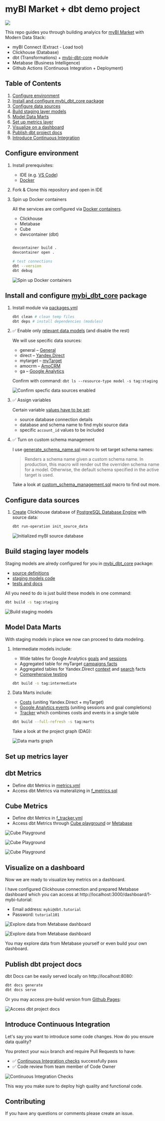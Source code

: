 # myBI Market + dbt demo project

![](https://habrastorage.org/webt/l-/1r/pq/l-1rpqoplxi-503grfeyyglux8g.jpeg)

This repo guides you through building analyics for [myBI Market](https://market.mybi.ru/) with Modern Data Stack:

- myBI Connect (Extract - Load tool)
- Clickhouse (Database)
- dbt (Transformations) + [mybi-dbt-core](https://github.com/kzzzr/mybi-dbt-core) module
- Metabase (Business Intelligence)
- Github Actions (Continuous Integration + Deployment)

## Table of Contents

1. [Configure environment](#configure-environment)
1. [Install and configure mybi_dbt_core package](#install-and-configure-mybi_dbt_core-package)
1. [Configure data sources](#configure-data-sources)
1. [Build staging layer models](#build-staging-layer-models)
1. [Model Data Marts](#model-data-marts)
1. [Set up metrics layer](#set-up-metrics-layer)
1. [Visualize on a dashboard](#visualize-on-a-dashboard)
1. [Publish dbt project docs](#publish-dbt-project-docs)
1. [Introduce Continuous Integration](#introduce-continuous-integration)

## Configure environment

1. Install prerequisites:
    - IDE (e.g. [VS Code](https://code.visualstudio.com/docs/setup/setup-overview))
    - [Docker](https://docs.docker.com/engine/install/)

2. Fork & Clone this repository and open in IDE

3. Spin up Docker containers

    All the services are configured via [Docker containers](./docker-compose.yml).

    - Clickhouse
    - Metabase
    - Cube
    - dwvcontainer (dbt)

    ```bash
  
    devcontainer build .
    devcontainer open .

    # test connections
    dbt --version
    dbt debug
    ```

    ![Spin up Docker containers](./docs/1_docker_containers.gif)

## Install and configure [mybi_dbt_core](https://github.com/kzzzr/mybi-dbt-core) package

1. Install module via [packages.yml](./packages.yml)

    ```bash
    dbt clean # clean temp files
    dbt deps # install dependencies (modules)
    ```

2. ✅ Enable only [relevant data models](./dbt_project.yml#L7-L20) (and disable the rest)

    We will use specific data sources:

    * general – [General]()
    * direct – [Yandex.Direct](https://docs.mybi.ru/yandeks-direkt-struktura-bazovoy-vygruzki/)
    * mytarget – [myTarget](https://docs.mybi.ru/mytarget-struktura-bazovoy-vygruzki/)
    * amocrm – [AmoCRM](https://docs.mybi.ru/amocrm-struktura-bazovoy-vygruzki/)
    * ga – [Google Analytics](https://docs.mybi.ru/google-analytics-struktura-bazovoy-vygruzki/)

    Confirm with command: `dbt ls --resource-type model -s tag:staging`

    ![Confirm specfic data sources enabled](./docs/2_enable_specific_data_sources.gif)

3. ✅ Assign variables

    Certain variable [values have to be set](./dbt_project.yml#L28-L46):
    - source database connection details
    - database and schema name to find mybi source data
    - specific `account_id` values to be included

4. ✅ Turn on custom schema management
    
    I use [generate_schema_name.sql](./macros/generate_schema_name.sql) macro to set target schema names:

    > Renders a schema name given a custom schema name. In production, this macro
    > will render out the overriden schema name for a model. Otherwise, the default
    > schema specified in the active target is used.

    Take a look at [custom_schema_management.sql](https://github.com/kzzzr/mybi-dbt-core/blob/main/macros/custom_schema_management.sql) macro to find out more.
    
## Configure data sources

1. [Create](./macros/init_source_data.sql) Clickhouse database of [PostgreSQL Database Engine](https://clickhouse.com/docs/en/engines/database-engines/postgresql/) with source data:
    
    ```bash
    dbt run-operation init_source_data
    ```

    ![Initialized myBI source database](./docs/3_init_source_data.gif)

## Build staging layer models

Staging models are alredy configured for you in [mybi_dbt_core](https://github.com/kzzzr/mybi-dbt-core) package:
- [source definitions](https://github.com/kzzzr/mybi-dbt-core/blob/main/models/sources/sources.yml)
- [staging models code](https://github.com/kzzzr/mybi-dbt-core/tree/main/models/staging)
- [tests and docs](https://github.com/kzzzr/mybi-dbt-core/blob/main/models/staging/general/general.yml)

All you need to do is just build these models in one command:

```bash
dbt build -s tag:staging
```

![Build staging models](./docs/4_build_staging_models.gif)

## Model Data Marts

With staging models in place we now can proceed to data modeling.

1. Intermediate models include:

    - Wide tables for Google Analytics [goals](./models/intermediate/ga/int_ga_goals_facts.sql) and [sessions](./models/intermediate/ga/int_ga_sessions_facts.sql)
    - Aggregated table for myTarget [campaigns facts](./models/intermediate/mytarget/int_mytarget_campaigns_facts.sql)
    - Aggregated tables for Yandex.Direct [context](./models/intermediate/yd/int_yd_campaigns_facts_context.sql) and [search](./models/intermediate/yd/int_yd_campaigns_facts_search.sql) facts
    - [Comprehensive testing](./models/intermediate/intermediate.yml)

    ```bash
    dbt build -s tag:intermediate
    ```

2. Data Marts include:

    - [Costs](./models/marts/f_costs.sql) (uniting Yandex.Direct + myTarget)
    - [Google Analytics events](./models/marts/f_ga_events.sql) (uniting sessions and goal completions)
    - [Tracker](./models/marts/f_tracker.sql) which combines costs and events in a single table

    ```bash
    dbt build --full-refresh -s tag:marts
    ```

    Take a look at the project graph (DAG):

    ![Data marts graph](./docs/5_marts_graph.png)

## Set up metrics layer

## dbt Metrics

- Define dbt Metrics in [metrics.yml](./models/metrics/metrics.yml)
- Access dbt Metrics via materalizing in [f_metrics.sql](./models/metrics/f_metrics.sql)

## Cube Metrics

- Define dbt Metrics in [f_tracker.yml](./schema/f_tracker.yml)
- Access dbt Metrics through [Cube playground](http://localhost:4000/#/build?query={%22measures%22:[%22f_tracker.costs%22,%22f_tracker.clicks%22,%22f_tracker.CPC%22],%22order%22:{%22f_tracker.costs%22:%22desc%22},%22dimensions%22:[%22f_tracker.location_country%22],%22timeDimensions%22:[{%22dimension%22:%22f_tracker.date%22,%22granularity%22:%22week%22,%22dateRange%22:%22This%20month%22}]}) or [Metabase](http://localhost:3000/question/13-cubejs-sample-viz)

![Cube Playground](./docs/9_cube_playground.png)
 
 ![Cube Playground](MyCubePlayground.jpg)

 ![Cube Playground](New_Cube_measures.jpg)
 


## Visualize on a dashboard

Now we are ready to visualize key metrics on a dashboard.

I have configured Clickhouse connection and prepared Metabase dashboard which you can access at http://localhost:3000/dashboard/1-mybi-tutorial:
- Email address: `mybi@dbt.tutorial`
- Password: `tutorial101`

![Explore data from Metabase dashboard](./docs/6_metabase_dashboard.gif)

![Explore data from Metabase dashboard](MyMetabase.jpg)

You may explore data from Metabase yourself or even build your own dashboard.


## Publish dbt project docs

dbt Docs can be easily served locally on http://localhost:8080:

```bash
dbt docs generate
dbt docs serve
```

Or you may access pre-build version from [Github Pages](https://kzzzr.github.io/mybi-dbt-showcase/#!/overview):

![Access dbt project docs](./docs/7_dbt_docs.gif)

## Introduce Continuous Integration

Let's say you want to introduce some code changes. How do you ensure data quality?

You protect your `main` branch and require Pull Requests to have:
- ✅ [Continuous Integration checks](./.github/workflows/ci.yml) successfully pass
- ✅ Code review from team member of Code Owner

![Continuous Integration Checks](./docs/8_ci_checks.gif)

This way you make sure to deploy high quality and functional code.

## Contributing

If you have any questions or comments please create an issue.